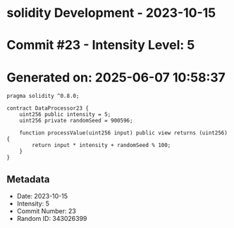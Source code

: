 ﻿# solidity Development - 2023-10-15
# Commit #23 - Intensity Level: 5
# Generated on: 2025-06-07 10:58:37
```solidity
pragma solidity ^0.8.0;

contract DataProcessor23 {
    uint256 public intensity = 5;
    uint256 private randomSeed = 900596;

    function processValue(uint256 input) public view returns (uint256) {
        return input * intensity + randomSeed % 100;
    }
}
```
## Metadata
- Date: 2023-10-15
- Intensity: 5
- Commit Number: 23
- Random ID: 343026399
